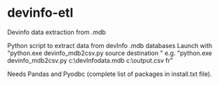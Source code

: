 # devinfo-etl
Devinfo data extraction from .mdb 

Python script to extract data from devInfo .mdb databases
Launch with "python.exe devinfo_mdb2csv.py source destination <second language>" 
  e.g. "python.exe devinfo_mdb2csv.py c:\devInfodata.mdb c:\output.csv fr"

Needs Pandas and Pyodbc (complete list of packages in install.txt file).
